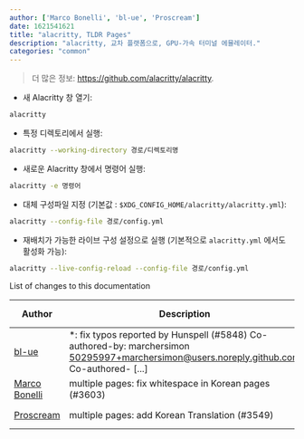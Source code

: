 ```yaml
---
author: ['Marco Bonelli', 'bl-ue', 'Proscream']
date: 1621541621
title: "alacritty, TLDR Pages"
description: "alacritty, 교차 플랫폼으로, GPU-가속 터미널 에뮬레이터."
categories: "common"
---
```

> 더 많은 정보: <https://github.com/alacritty/alacritty>.

- 새 Alacritty 창 열기:

```bash
alacritty
```

- 특정 디렉토리에서 실행:

```bash
alacritty --working-directory 경로/디렉토리명
```

- 새로운 Alacritty 창에서 명령어 실행:

```bash
alacritty -e 명령어
```

- 대체 구성파일 지정 (기본값 : `$XDG_CONFIG_HOME/alacritty/alacritty.yml`):

```bash
alacritty --config-file 경로/config.yml
```

- 재배치가 가능한 라이브 구성 설정으로 실행 (기본적으로 `alacritty.yml` 에서도 활성화 가능):

```bash
alacritty --live-config-reload --config-file 경로/config.yml
```
List of changes to this documentation


Author | Description | ISO 8601 Date | GitHub link
------|-----|-----|-----
[bl-ue](mailto:54780737+bl-ue@users.noreply.github.com) | *: fix typos reported by Hunspell (#5848) Co-authored-by: marchersimon <50295997+marchersimon@users.noreply.github.com> Co-authored- [...] | 2021-05-20T22:13:41 | [8ebd171d6f00](https://github.com/tldr-pages/tldr/commit/8ebd171d6f001698709fefc02b1fd5cc9f3a99c4)
[Marco Bonelli](mailto:mebeim@users.noreply.github.com) | multiple pages: fix whitespace in Korean pages (#3603) | 2019-11-22T16:09:37 | [503e5f030cad](https://github.com/tldr-pages/tldr/commit/503e5f030cada020dd32b7d2bef431e2e8b5b2d8)
[Proscream](mailto:proscream@naver.com) | multiple pages: add Korean Translation (#3549) | 2019-11-19T18:13:49 | [5dfacef13066](https://github.com/tldr-pages/tldr/commit/5dfacef1306610247597b34374d3b62d41bd2f6f)

